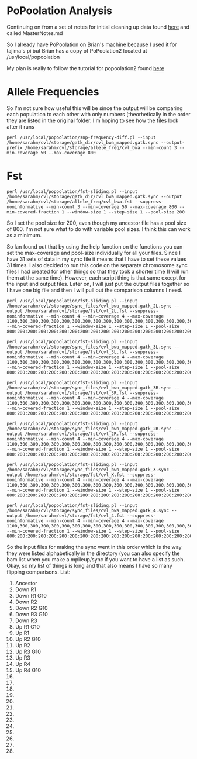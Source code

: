 # PoPoolation Analysis
Continuing on from a set of notes for initial cleaning up data found [here](https://github.com/srmarzec/CVL_SequenceAnaylsis/blob/master/MasterNotes.md) and called MasterNotes.md

So I already have PoPoolation on Brian's machine because I used it for tajima's pi but Brian has a copy of PoPoolation2 located at /usr/local/popoolation 

My plan is really to follow the tutorial for popoolation2 found [here](https://sourceforge.net/p/popoolation2/wiki/Tutorial/)

# Allele Frequencies
So I'm not sure how useful this will be since the output will be comparing each population to each other with only numbers (theorhetically in the order they are listed in the original folder. I'm hoping to see how the files look after it runs
```
perl /usr/local/popoolation/snp-frequency-diff.pl --input /home/sarahm/cvl/storage/gatk_dir/cvl_bwa_mapped.gatk.sync --output-prefix /home/sarahm/cvl/storage/allele_freq/cvl_bwa --min-count 3 --min-coverage 50 --max-coverage 800
```

# Fst 

```
perl /usr/local/popoolation/fst-sliding.pl --input /home/sarahm/cvl/storage/gatk_dir/cvl_bwa_mapped.gatk.sync --output /home/sarahm/cvl/storage/allele_freq/cvl_bwa.fst --suppress-noninformative --min-count 3 --min-coverage 50 --max-coverage 800 --min-covered-fraction 1 --window-size 1 --step-size 1 --pool-size 200
```
So I set the pool size for 200, even though my ancestor file has a pool size of 800. I'm not sure what to do with variable pool sizes. I think this can work as a minimum. 

So Ian found out that by using the help function on the functions you can set the max-coverage and pool-size individually for all your files. Since I have 31 sets of data in my sync file it means that I have to set these values 31 times. I also decided to run this code on the separate chromosome sync files I had created for other things so that they took a shorter time (I will run them at the same time). However, each script thing is that same except for the input and output files. Later on, I will just put the output files together so I have one big file and then I will pull out the comparison columns I need. 

```
perl /usr/local/popoolation/fst-sliding.pl --input /home/sarahm/cvl/storage/sync_files/cvl_bwa_mapped.gatk_2L.sync --output /home/sarahm/cvl/storage/fst/cvl_2L.fst --suppress-noninformative --min-count 4 --min-coverage 4 --max-coverage 1100,300,300,300,300,300,300,300,300,300,300,300,300,300,300,300,300,300,300,300,300,300,300,300,300,300,300,300,300,300,300 --min-covered-fraction 1 --window-size 1 --step-size 1 --pool-size 800:200:200:200:200:200:200:200:200:200:200:200:200:200:200:200:200:200:200:200:200:200:200:200:200:200:200:200:200:200:200

perl /usr/local/popoolation/fst-sliding.pl --input /home/sarahm/cvl/storage/sync_files/cvl_bwa_mapped.gatk_3L.sync --output /home/sarahm/cvl/storage/fst/cvl_3L.fst --suppress-noninformative --min-count 4 --min-coverage 4 --max-coverage 1100,300,300,300,300,300,300,300,300,300,300,300,300,300,300,300,300,300,300,300,300,300,300,300,300,300,300,300,300,300,300 --min-covered-fraction 1 --window-size 1 --step-size 1 --pool-size 800:200:200:200:200:200:200:200:200:200:200:200:200:200:200:200:200:200:200:200:200:200:200:200:200:200:200:200:200:200:200

perl /usr/local/popoolation/fst-sliding.pl --input /home/sarahm/cvl/storage/sync_files/cvl_bwa_mapped.gatk_3R.sync --output /home/sarahm/cvl/storage/fst/cvl_3R.fst --suppress-noninformative --min-count 4 --min-coverage 4 --max-coverage 1100,300,300,300,300,300,300,300,300,300,300,300,300,300,300,300,300,300,300,300,300,300,300,300,300,300,300,300,300,300,300 --min-covered-fraction 1 --window-size 1 --step-size 1 --pool-size 800:200:200:200:200:200:200:200:200:200:200:200:200:200:200:200:200:200:200:200:200:200:200:200:200:200:200:200:200:200:200

perl /usr/local/popoolation/fst-sliding.pl --input /home/sarahm/cvl/storage/sync_files/cvl_bwa_mapped.gatk_2R.sync --output /home/sarahm/cvl/storage/fst/cvl_2R.fst --suppress-noninformative --min-count 4 --min-coverage 4 --max-coverage 1100,300,300,300,300,300,300,300,300,300,300,300,300,300,300,300,300,300,300,300,300,300,300,300,300,300,300,300,300,300,300 --min-covered-fraction 1 --window-size 1 --step-size 1 --pool-size 800:200:200:200:200:200:200:200:200:200:200:200:200:200:200:200:200:200:200:200:200:200:200:200:200:200:200:200:200:200:200

perl /usr/local/popoolation/fst-sliding.pl --input /home/sarahm/cvl/storage/sync_files/cvl_bwa_mapped.gatk_X.sync --output /home/sarahm/cvl/storage/fst/cvl_X.fst --suppress-noninformative --min-count 4 --min-coverage 4 --max-coverage 1100,300,300,300,300,300,300,300,300,300,300,300,300,300,300,300,300,300,300,300,300,300,300,300,300,300,300,300,300,300,300 --min-covered-fraction 1 --window-size 1 --step-size 1 --pool-size 800:200:200:200:200:200:200:200:200:200:200:200:200:200:200:200:200:200:200:200:200:200:200:200:200:200:200:200:200:200:200

perl /usr/local/popoolation/fst-sliding.pl --input /home/sarahm/cvl/storage/sync_files/cvl_bwa_mapped.gatk_4.sync --output /home/sarahm/cvl/storage/fst/cvl_4.fst --suppress-noninformative --min-count 4 --min-coverage 4 --max-coverage 1100,300,300,300,300,300,300,300,300,300,300,300,300,300,300,300,300,300,300,300,300,300,300,300,300,300,300,300,300,300,300 --min-covered-fraction 1 --window-size 1 --step-size 1 --pool-size 800:200:200:200:200:200:200:200:200:200:200:200:200:200:200:200:200:200:200:200:200:200:200:200:200:200:200:200:200:200:200
```
So the input files for making the sync went in this order which is the way they were listed alphabetically in the directory (you can also specify the bam list when you make a mpileup/sync if you want to have a list as such. Okay, so my list of things is long and that also means I have so many flipping comparisons. List:
1. Ancestor
2. Down R1
3. Down R1 G10
4. Down R2
5. Down R2 G10
6. Down R3 G10
7. Down R3
8. Up R1 G10
9. Up R1
10. Up R2 G10
11. Up R2
12. Up R3 G10
13. Up R3
14. Up R4
15. Up R4 G10
16. 
17. 
18. 
19. 
20. 
21. 
22. 
23. 
24. 
25. 
26. 
27. 
28. 
